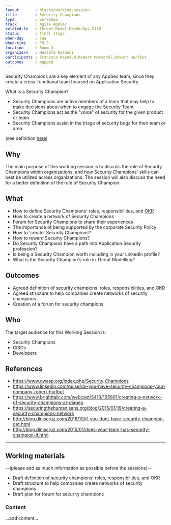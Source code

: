 ```yaml
---
layout       : blocks/working-session
title        : Security Champions
type         : workshop
track        : Agile AppSec
related-to   : Threat-Model,DevSecOps,CISO
status       : final stage
when-day     : Tue
when-time    : PM-3
location     : Room-3
organizers   : Mustafa Kasmani
participants : Francois Raynaud,Robert Morschel,Robert Hurlbut
outcomes     : mapped
---
```


Security Champions are a key element of any AppSec team, since they create a cross-functional team focused on Application Security.

What is a Security Champion?

- Security Champions are active members of a team that may help to make decisions about when to engage the Security Team
- Security Champions act as the "voice" of security for the given product or team
- Security Champions assist in the triage of security bugs for their team or area

(see definition [here](https://www.owasp.org/index.php/Security_Champions))

## Why

The main purpose of this working session is to discuss the role of Security Champions within organizations, and how Security Champions' skills can best be utilized across organizations. The session will also discuss the need for a better definition of the role of Security Champion.

## What

 - How to define Security Champions' roles, responsibilities, and [OKR](https://en.wikipedia.org/wiki/OKR)
 - How to create a network of Security Champions
 - Forum for Security Champions to share their experiences
 - The importance of being supported by the corporate Security Policy
 - How to 'create' Security Champions?
 - How to reward Security Champions?
 - Do Security Champions have a path into Application Security profession?
 - Is being a Security Champion worth including in your LinkedIn profile?
 - What is the Security Champion's role in Threat Modelling?

## Outcomes

- Agreed definition of security champions' roles, responsibilities, and OKR
- Agreed structure to help companies create networks of security champions
- Creation of a forum for security champions

## Who

The target audience for this Working Session is:

 - Security Champions
 - CISOs
 - Developers

## References

 - https://www.owasp.org/index.php/Security_Champions
 - https://www.linkedin.com/pulse/do-you-have-security-champions-your-company-robert-hurlbut
 - https://www.brighttalk.com/webcast/5418/165801/creating-a-network-of-security-champions-at-diageo
 - https://securingthehuman.sans.org/blog/2015/01/19/creating-a-security-champions-network
 - http://blog.diniscruz.com/2016/10/if-you-dont-have-security-champion-get.html
 - http://blog.diniscruz.com/2015/01/does-your-team-has-security-champion-if.html

 ---

## Working materials

--(please add as much information as possible before the sessions)--

- Draft definition of security champions' roles, responsibilities, and OKR
- Draft structure to help companies create networks of security champions
- Draft plan for forum for security champions

### Content

...add content...
